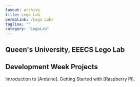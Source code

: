 ```yaml
---
layout: archive
title: Lego Lab
permalink: /Lego Lab/
tagline: ""
category: "LegoLab"
---
```


<h2>Queen's University, EEECS Lego Lab</h2>
<h2>Development Week Projects</h2>
  Introduction to [Arduino].
  Getting Started with [Raspberry Pi].

  [Arduino]: https://learn.adafruit.com/category/learn-arduino
  [Raspberry Pi]: https://learn.adafruit.com/search?q=raspberry%20pi%20
